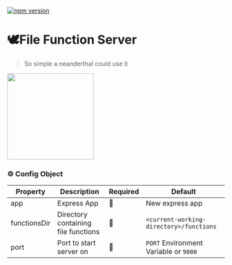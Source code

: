 [![npm version](https://badge.fury.io/js/file-function-server.svg)](https://badge.fury.io/js/file-function-server)

# 🕊File Function Server

> So simple a neanderthal could use it

<img src="https://media.giphy.com/media/8xsrNAZGhTCW4/source.gif" height="200"/>
<!-- generated with https://www.tablesgenerator.com/markdown_tables# -->

### ⚙️ Config Object 
| Property     | Description                         | Required | Default                                 |
|--------------|-------------------------------------|----------|-----------------------------------------|
| app          | Express App                         | 🚫        | New express app                         |
| functionsDir | Directory containing file functions | 🚫        | `<current-working-directory>/functions` |
| port         | Port to start server on             | 🚫        | `PORT` Environment Variable or `9000`   |

<!-- <img height="100" src="https://media.giphy.com/media/l41Yd4OGP1NDJRKdq/giphy.gif"/> -->
